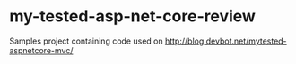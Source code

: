 # my-tested-asp-net-core-review
Samples project containing code used on http://blog.devbot.net/mytested-aspnetcore-mvc/

